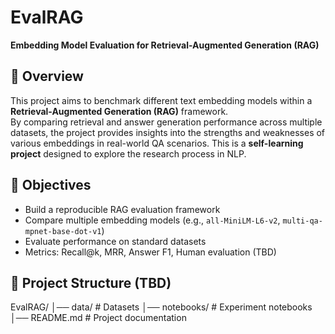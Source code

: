 # EvalRAG

**Embedding Model Evaluation for Retrieval-Augmented Generation (RAG)**

## 📌 Overview
This project aims to benchmark different text embedding models within a **Retrieval-Augmented Generation (RAG)** framework.  
By comparing retrieval and answer generation performance across multiple datasets, the project provides insights into the strengths and weaknesses of various embeddings in real-world QA scenarios.
This is a **self-learning project** designed to explore the research process in NLP.

## 🎯 Objectives
- Build a reproducible RAG evaluation framework  
- Compare multiple embedding models (e.g., `all-MiniLM-L6-v2`, `multi-qa-mpnet-base-dot-v1`)  
- Evaluate performance on standard datasets 
- Metrics: Recall@k, MRR, Answer F1, Human evaluation (TBD)

## 📂 Project Structure (TBD)
EvalRAG/
│── data/ # Datasets
│── notebooks/ # Experiment notebooks
│── README.md # Project documentation


